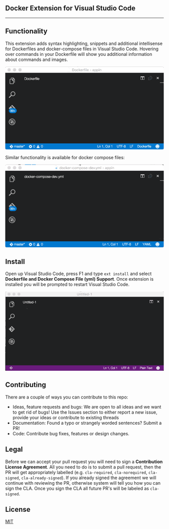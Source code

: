 ## Docker Extension for Visual Studio Code
-------------------
## Functionality
This extension adds syntax highlighting, snippets and additional intellisense for Dockerfiles and docker-compose files in Visual Studio Code. Hovering over 
commands in your Dockerfile will show you additional information about commands and images. 

![dockerfile](images/dockerfile.gif)

Similar functionality is available for docker compose files:

![composefile](images/dockercompose.gif)

## Install
Open up Visual Studio Code, press F1 and type `ext install` and select **Dockerfile and Docker Compose File (yml) Support**. Once extension is installed you will
be prompted to restart Visual Studio Code.

![installation](images/installing.gif)

## Contributing
There are a couple of ways you can contribute to this repo:

- Ideas, feature requests and bugs: We are open to all ideas and we want to get rid of bugs! Use the Issues section to either report a new issue, provide your ideas or contribute to existing threads
- Documentation: Found a typo or strangely worded sentences? Submit a PR!
- Code: Contribute bug fixes, features or design changes.

## Legal
Before we can accept your pull request you will need to sign a **Contribution License Agreement**. All you need to do is to submit a pull request, then the PR will get appropriately labelled (e.g. `cla-required`, `cla-norequired`, `cla-signed`, `cla-already-signed`). If you already signed the agreement we will continue with reviewing the PR, otherwise system will tell you how you can sign the CLA. Once you sign the CLA all future PR's will be labeled as `cla-signed`.

## License 
[MIT](LICENSE)